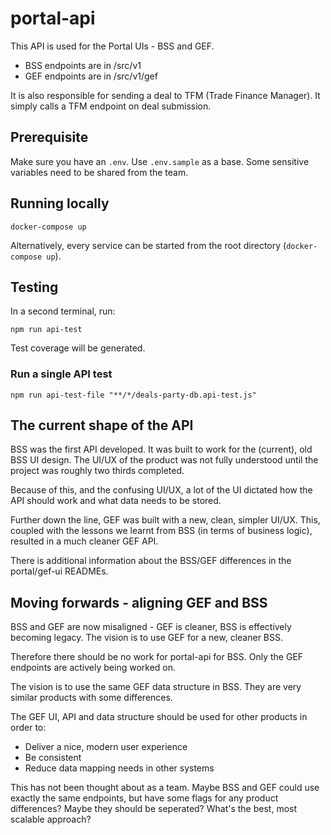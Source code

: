 # portal-api

This API is used for the Portal UIs - BSS and GEF.

- BSS endpoints are in /src/v1
- GEF endpoints are in /src/v1/gef

It is also responsible for sending a deal to TFM (Trade Finance Manager). It simply calls a TFM endpoint on deal submission.

## Prerequisite

Make sure you have an `.env`. Use `.env.sample` as a base. Some sensitive variables need to be shared from the team.

## Running locally

```shell
docker-compose up
```

Alternatively, every service can be started from the root directory (`docker-compose up`).

## Testing

In a second terminal, run:

```shell
npm run api-test
```

Test coverage will be generated.

### **Run a single API test**

```shell
npm run api-test-file "**/*/deals-party-db.api-test.js"
```

## The current shape of the API

BSS was the first API developed. It was built to work for the (current), old BSS UI design. The UI/UX of the product was not fully understood until the project was roughly two thirds completed.

Because of this, and the confusing UI/UX, a lot of the UI dictated how the API should work and what data needs to be stored.

Further down the line, GEF was built with a new, clean, simpler UI/UX. This, coupled with the lessons we learnt from BSS (in terms of business logic), resulted in a much cleaner GEF API.

There is additional information about the BSS/GEF differences in the portal/gef-ui READMEs.

## Moving forwards - aligning GEF and BSS

BSS and GEF are now misaligned - GEF is cleaner, BSS is effectively becoming legacy. The vision is to use GEF for a new, cleaner BSS.

Therefore there should be no work for portal-api for BSS. Only the GEF endpoints are actively being worked on.

The vision is to use the same GEF data structure in BSS. They are very similar products with some differences.

The GEF UI, API and data structure should be used for other products in order to:

- Deliver a nice, modern user experience
- Be consistent
- Reduce data mapping needs in other systems

This has not been thought about as a team. Maybe BSS and GEF could use exactly the same endpoints, but have some flags for any product differences? Maybe they should be seperated? What's the best, most scalable approach?
